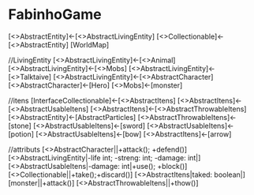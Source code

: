 # FabinhoGame
[<<Abstract>>AbstractEntity]<-[<<Abstract>>AbstractLivingEntity]
[<<Interface>>Collectionable]<-[<<Abstract>>AbstractEntity]
[WorldMap]

//LivingEntity
[<<Abstract>>AbstractLivingEntity]<-[<<Abstract>>Animal]
[<<Abstract>>AbstractLivingEntity]<-[<<Abstract>>Mobs]
[<<Abstract>>AbstractLivingEntity]<-[<<Abstract>>Talktaive]
[<<Abstract>>AbstractLivingEntity]<-[<<Abstract>>AbstractCharacter]
[<<Abstract>>AbstractCharacter]<-[Hero]
[<<Abstract>>Mobs]<-[monster]

//itens
[InterfaceCollectionable]<-[<<Abstract>>AbstractItens]
[<<Abstract>>AbstractItens]<-[<<Abstract>>AbstractUsableItens]
[<<Abstract>>AbstractItens]<-[<<Abstract>>AbstractThrowableItens]
[<<Abstract>>AbstractEntity]<-[AbstractParticles]
[<<Abstract>>AbstractThrowableItens]<-[stone]
[<<Abstract>>AbstractUsableItens]<-[sword]
[<<Abstract>>AbstractUsableItens]<-[potion]
[<<Abstract>>AbstractUsableItens]<-[bow]
[<<Abstract>>AbstractItens]<-[arrow]

//attributs
[<<Abstract>>AbstractCharacter||+attack(); +defend()]
[<<Abstract>>AbstractLivingEntity|-life int; -streng: int; -damage: int|]
[<<Abstract>>AbstractUsableItens|-damage: int|+use(); +block()]
[<<Interface>>Collectionable||+take();+discard()]
[<<Abstract>>AbstractItens|taked: boolean|]
[monster||+attack()]
[<<Abstract>>AbstractThrowableItens||+thow()]
